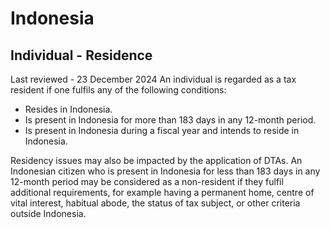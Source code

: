 # Indonesia
## Individual - Residence
Last reviewed - 23 December 2024
An individual is regarded as a tax resident if one fulfils any of the following conditions:
  * Resides in Indonesia.
  * Is present in Indonesia for more than 183 days in any 12-month period.
  * Is present in Indonesia during a fiscal year and intends to reside in Indonesia.


Residency issues may also be impacted by the application of DTAs.
An Indonesian citizen who is present in Indonesia for less than 183 days in any 12-month period may be considered as a non-resident if they fulfil additional requirements, for example having a permanent home, centre of vital interest, habitual abode, the status of tax subject, or other criteria outside Indonesia.

